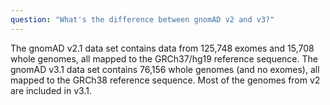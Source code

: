 ```yaml
---
question: "What's the difference between gnomAD v2 and v3?"
---
```


The gnomAD v2.1 data set contains data from 125,748 exomes and 15,708 whole genomes, all mapped to the GRCh37/hg19 reference sequence. The gnomAD v3.1 data set contains 76,156 whole genomes (and no exomes), all mapped to the GRCh38 reference sequence. Most of the genomes from v2 are included in v3.1.
